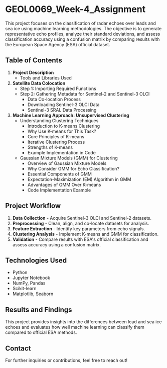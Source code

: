 # GEOL0069_Week-4_Assignment

<!-- This is my very first GitHub page -->
<!-- This is really fun to play with -->
<!-- If you saw my page then thank you so much for stopping by!!! -->
<!-- Since it is my first GitHub page, if there are anything that needs to be improved, please do tell me-->
<!-- Let's go and finish this :))))))))))))))) -->

This project focuses on the classification of radar echoes over leads and sea ice using machine learning methodologies. The objective is to generate representative echo profiles, analyze their standard deviations, and assess classification accuracy using a confusion matrix by comparing results with the European Space Agency (ESA) official dataset.

## Table of Contents
1. **Project Description**
   - Tools and Libraries Used
2. **Satellite Data Colocation**
   - Step 1: Importing Required Functions
   - Step 2: Gathering Metadata for Sentinel-2 and Sentinel-3 OLCI
     - Data Co-location Process
     - Downloading Sentinel-3 OLCI Data
     - Sentinel-3 SRAL Data Processing
3. **Machine Learning Approach: Unsupervised Clustering**
   - Understanding Clustering Techniques
     - Introduction to K-means Clustering
     - Why Use K-means for This Task?
     - Core Principles of K-means
     - Iterative Clustering Process
     - Strengths of K-means
     - Example Implementation in Code
   - Gaussian Mixture Models (GMM) for Clustering
     - Overview of Gaussian Mixture Models
     - Why Consider GMM for Echo Classification?
     - Essential Components of GMM
     - Expectation-Maximization (EM) Algorithm in GMM
     - Advantages of GMM Over K-means
     - Code Implementation Example

## Project Workflow
1. **Data Collection** - Acquire Sentinel-3 OLCI and Sentinel-2 datasets.
2. **Preprocessing** - Clean, align, and co-locate datasets for analysis.
3. **Feature Extraction** - Identify key parameters from echo signals.
4. **Clustering Analysis** - Implement K-means and GMM for classification.
5. **Validation** - Compare results with ESA's official classification and assess accuracy using a confusion matrix.

## Technologies Used
- Python
- Jupyter Notebook
- NumPy, Pandas
- Scikit-learn
- Matplotlib, Seaborn

## Results and Findings
This project provides insights into the differences between lead and sea ice echoes and evaluates how well machine learning can classify them compared to official ESA methods.

## Contact
For further inquiries or contributions, feel free to reach out!

